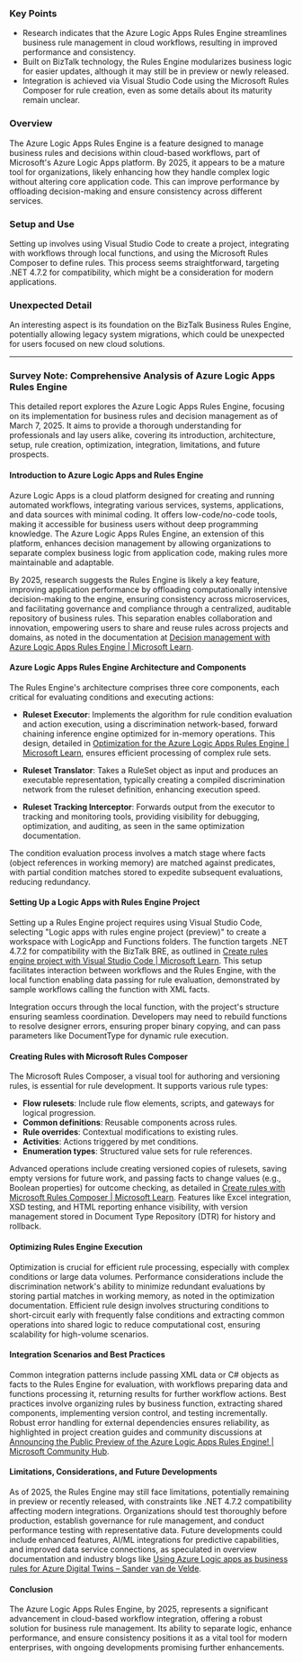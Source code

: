 ### Key Points
- Research indicates that the Azure Logic Apps Rules Engine streamlines business rule management in cloud workflows, resulting in improved performance and consistency.
- Built on BizTalk technology, the Rules Engine modularizes business logic for easier updates, although it may still be in preview or newly released.
- Integration is achieved via Visual Studio Code using the Microsoft Rules Composer for rule creation, even as some details about its maturity remain unclear.

### Overview
The Azure Logic Apps Rules Engine is a feature designed to manage business rules and decisions within cloud-based workflows, part of Microsoft's Azure Logic Apps platform. By 2025, it appears to be a mature tool for organizations, likely enhancing how they handle complex logic without altering core application code. This can improve performance by offloading decision-making and ensure consistency across different services.

### Setup and Use
Setting up involves using Visual Studio Code to create a project, integrating with workflows through local functions, and using the Microsoft Rules Composer to define rules. This process seems straightforward, targeting .NET 4.7.2 for compatibility, which might be a consideration for modern applications.

### Unexpected Detail
An interesting aspect is its foundation on the BizTalk Business Rules Engine, potentially allowing legacy system migrations, which could be unexpected for users focused on new cloud solutions.

---

### Survey Note: Comprehensive Analysis of Azure Logic Apps Rules Engine

This detailed report explores the Azure Logic Apps Rules Engine, focusing on its implementation for business rules and decision management as of March 7, 2025. It aims to provide a thorough understanding for professionals and lay users alike, covering its introduction, architecture, setup, rule creation, optimization, integration, limitations, and future prospects.

#### Introduction to Azure Logic Apps and Rules Engine

Azure Logic Apps is a cloud platform designed for creating and running automated workflows, integrating various services, systems, applications, and data sources with minimal coding. It offers low-code/no-code tools, making it accessible for business users without deep programming knowledge. The Azure Logic Apps Rules Engine, an extension of this platform, enhances decision management by allowing organizations to separate complex business logic from application code, making rules more maintainable and adaptable.

By 2025, research suggests the Rules Engine is likely a key feature, improving application performance by offloading computationally intensive decision-making to the engine, ensuring consistency across microservices, and facilitating governance and compliance through a centralized, auditable repository of business rules. This separation enables collaboration and innovation, empowering users to share and reuse rules across projects and domains, as noted in the documentation at [Decision management with Azure Logic Apps Rules Engine | Microsoft Learn](https://learn.microsoft.com/en-us/azure/logic-apps/rules-engine/rules-engine-overview).

#### Azure Logic Apps Rules Engine Architecture and Components

The Rules Engine's architecture comprises three core components, each critical for evaluating conditions and executing actions:

- **Ruleset Executor**: Implements the algorithm for rule condition evaluation and action execution, using a discrimination network-based, forward chaining inference engine optimized for in-memory operations. This design, detailed in [Optimization for the Azure Logic Apps Rules Engine | Microsoft Learn](https://learn.microsoft.com/en-us/azure/logic-apps/rules-engine/rules-engine-optimization), ensures efficient processing of complex rule sets.

- **Ruleset Translator**: Takes a RuleSet object as input and produces an executable representation, typically creating a compiled discrimination network from the ruleset definition, enhancing execution speed.

- **Ruleset Tracking Interceptor**: Forwards output from the executor to tracking and monitoring tools, providing visibility for debugging, optimization, and auditing, as seen in the same optimization documentation.

The condition evaluation process involves a match stage where facts (object references in working memory) are matched against predicates, with partial condition matches stored to expedite subsequent evaluations, reducing redundancy.

#### Setting Up a Logic Apps with Rules Engine Project

Setting up a Rules Engine project requires using Visual Studio Code, selecting "Logic apps with rules engine project (preview)" to create a workspace with LogicApp and Functions folders. The function targets .NET 4.7.2 for compatibility with the BizTalk BRE, as outlined in [Create rules engine project with Visual Studio Code | Microsoft Learn](https://learn.microsoft.com/en-us/azure/logic-apps/rules-engine/create-rules-engine-project). This setup facilitates interaction between workflows and the Rules Engine, with the local function enabling data passing for rule evaluation, demonstrated by sample workflows calling the function with XML facts.

Integration occurs through the local function, with the project's structure ensuring seamless coordination. Developers may need to rebuild functions to resolve designer errors, ensuring proper binary copying, and can pass parameters like DocumentType for dynamic rule execution.

#### Creating Rules with Microsoft Rules Composer

The Microsoft Rules Composer, a visual tool for authoring and versioning rules, is essential for rule development. It supports various rule types:

- **Flow rulesets**: Include rule flow elements, scripts, and gateways for logical progression.
- **Common definitions**: Reusable components across rules.
- **Rule overrides**: Contextual modifications to existing rules.
- **Activities**: Actions triggered by met conditions.
- **Enumeration types**: Structured value sets for rule references.

Advanced operations include creating versioned copies of rulesets, saving empty versions for future work, and passing facts to change values (e.g., Boolean properties) for outcome checking, as detailed in [Create rules with Microsoft Rules Composer | Microsoft Learn](https://learn.microsoft.com/en-us/azure/logic-apps/rules-engine/create-rules). Features like Excel integration, XSD testing, and HTML reporting enhance visibility, with version management stored in Document Type Repository (DTR) for history and rollback.

#### Optimizing Rules Engine Execution

Optimization is crucial for efficient rule processing, especially with complex conditions or large data volumes. Performance considerations include the discrimination network's ability to minimize redundant evaluations by storing partial matches in working memory, as noted in the optimization documentation. Efficient rule design involves structuring conditions to short-circuit early with frequently false conditions and extracting common operations into shared logic to reduce computational cost, ensuring scalability for high-volume scenarios.

#### Integration Scenarios and Best Practices

Common integration patterns include passing XML data or C# objects as facts to the Rules Engine for evaluation, with workflows preparing data and functions processing it, returning results for further workflow actions. Best practices involve organizing rules by business function, extracting shared components, implementing version control, and testing incrementally. Robust error handling for external dependencies ensures reliability, as highlighted in project creation guides and community discussions at [Announcing the Public Preview of the Azure Logic Apps Rules Engine! | Microsoft Community Hub](https://techcommunity.microsoft.com/blog/integrationsonazureblog/announcing-the-public-preview-of-the-azure-logic-apps-rules-engine/4163317).

#### Limitations, Considerations, and Future Developments

As of 2025, the Rules Engine may still face limitations, potentially remaining in preview or recently released, with constraints like .NET 4.7.2 compatibility affecting modern integrations. Organizations should test thoroughly before production, establish governance for rule management, and conduct performance testing with representative data. Future developments could include enhanced features, AI/ML integrations for predictive capabilities, and improved data service connections, as speculated in overview documentation and industry blogs like [Using Azure Logic apps as business rules for Azure Digital Twins – Sander van de Velde](https://sandervandevelde.wordpress.com/2023/03/11/using-azure-logic-apps-as-business-rules-for-azure-digital-twins/).

#### Conclusion

The Azure Logic Apps Rules Engine, by 2025, represents a significant advancement in cloud-based workflow integration, offering a robust solution for business rule management. Its ability to separate logic, enhance performance, and ensure consistency positions it as a vital tool for modern enterprises, with ongoing developments promising further enhancements.
